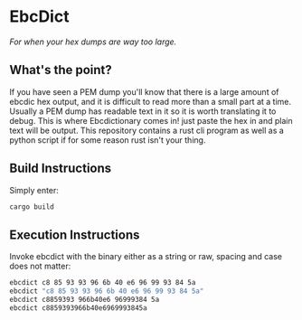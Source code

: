 # EbcDict
*For when your hex dumps are way too large.*

## What's the point?
If you have seen a PEM dump you'll know that there is a large amount of ebcdic hex output, and it is difficult to read more than a small part at a time. Usually a PEM dump has readable text in it so it is worth translating it to debug. This is where Ebcdictionary comes in! just paste the hex in and plain text will be output. This repository contains a rust cli program as well as a python script if for some reason rust isn't your thing.

## Build Instructions
Simply enter:
``` bash
cargo build
```

## Execution Instructions
Invoke ebcdict with the binary either as a string or raw, spacing and case does not matter:
``` bash
ebcdict c8 85 93 93 96 6b 40 e6 96 99 93 84 5a
ebcdict "c8 85 93 93 96 6b 40 e6 96 99 93 84 5a"
ebcdict c8859393 966b40e6 96999384 5a
ebcdict c8859393966b40e6969993845a
```
